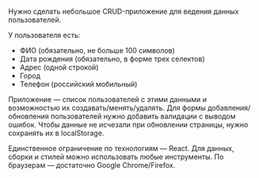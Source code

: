 Нужно сделать небольшое CRUD-приложение для ведения данных пользователей.

У пользователя есть:

- ФИО (обязательно, не больше 100 символов)
- Дата рождения (обязательно, в форме трех селектов)
- Адрес (одной строкой)
- Город
- Телефон (российский мобильный)

Приложение — список пользователей с этими данными и возможностью их создавать/менять/удалять. Для формы добавления/обновления пользователей нужно добавить валидации с выводом ошибок. Чтобы данные не исчезали при обновлении страницы, нужно сохранять их в localStorage.

Единственное ограничение по технологиям — React. Для данных, сборки и стилей можно использовать любые инструменты. По браузерам — достаточно Google Chrome/Firefox.
